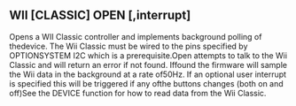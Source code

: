 ## WII [CLASSIC] OPEN [,interrupt]

Opens a WII Classic controller and implements background polling of thedevice. The Wii Classic must be wired to the pins specified by OPTIONSYSTEM I2C which is a prerequisite.Open attempts to talk to the Wii Classic and will return an error if not found. Iffound the firmware will sample the Wii data in the background at a rate of50Hz. If an optional user interrupt is specified this will be triggered if any ofthe buttons changes (both on and off)See the DEVICE function for how to read data from the Wii Classic.